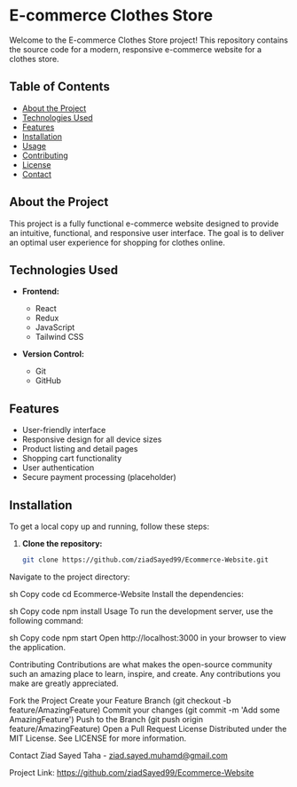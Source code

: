 # E-commerce Clothes Store

Welcome to the E-commerce Clothes Store project! This repository contains the source code for a modern, responsive e-commerce website for a clothes store.

## Table of Contents

- [About the Project](#about-the-project)
- [Technologies Used](#technologies-used)
- [Features](#features)
- [Installation](#installation)
- [Usage](#usage)
- [Contributing](#contributing)
- [License](#license)
- [Contact](#contact)

## About the Project

This project is a fully functional e-commerce website designed to provide an intuitive, functional, and responsive user interface. The goal is to deliver an optimal user experience for shopping for clothes online.

## Technologies Used

- **Frontend:**
  - React
  - Redux
  - JavaScript
  - Tailwind CSS

- **Version Control:**
  - Git
  - GitHub

## Features

- User-friendly interface
- Responsive design for all device sizes
- Product listing and detail pages
- Shopping cart functionality
- User authentication
- Secure payment processing (placeholder)

## Installation

To get a local copy up and running, follow these steps:

1. **Clone the repository:**

   ```sh
   git clone https://github.com/ziadSayed99/Ecommerce-Website.git
Navigate to the project directory:

sh
Copy code
cd Ecommerce-Website
Install the dependencies:

sh
Copy code
npm install
Usage
To run the development server, use the following command:

sh
Copy code
npm start
Open http://localhost:3000 in your browser to view the application.

Contributing
Contributions are what makes the open-source community such an amazing place to learn, inspire, and create. Any contributions you make are greatly appreciated.

Fork the Project
Create your Feature Branch (git checkout -b feature/AmazingFeature)
Commit your changes (git commit -m 'Add some AmazingFeature')
Push to the Branch (git push origin feature/AmazingFeature)
Open a Pull Request
License
Distributed under the MIT License. See LICENSE for more information.

Contact
Ziad Sayed Taha - ziad.sayed.muhamd@gmail.com

Project Link: https://github.com/ziadSayed99/Ecommerce-Website
